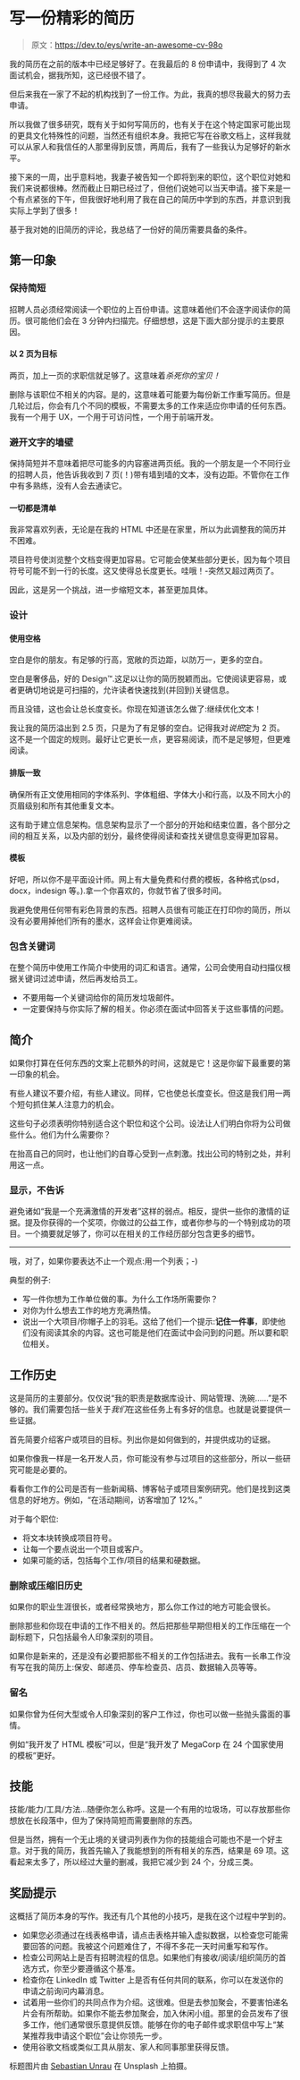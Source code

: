 # 写一份精彩的简历

> 原文：<https://dev.to/eys/write-an-awesome-cv-98o>

我的简历在之前的版本中已经足够好了。在我最后的 8 份申请中，我得到了 4 次面试机会，据我所知，这已经很不错了。

但后来我在一家了不起的机构找到了一份工作。为此，我真的想尽我最大的努力去申请。

所以我做了很多研究，既有关于如何写简历的，也有关于在这个特定国家可能出现的更具文化特殊性的问题，当然还有组织本身。我把它写在谷歌文档上，这样我就可以从家人和我信任的人那里得到反馈，两周后，我有了一些我认为足够好的新水平。

接下来的一周，出乎意料地，我妻子被告知一个即将到来的职位，这个职位对她和我们来说都很棒。然而截止日期已经过了，但他们说她可以当天申请。接下来是一个有点紧张的下午，但我很好地利用了我在自己的简历中学到的东西，并意识到我实际上学到了很多！

基于我对她的旧简历的评论，我总结了一份好的简历需要具备的条件。

## 第一印象

### 保持简短

招聘人员必须经常阅读一个职位的上百份申请。这意味着他们不会逐字阅读你的简历。很可能他们会在 3 分钟内扫描完。仔细想想，这是下面大部分提示的主要原因。

#### 以 2 页为目标

两页，加上一页的求职信就足够了。这意味着*杀死你的宝贝！*

删除与该职位不相关的内容。是的，这意味着可能要为每份新工作重写简历。但是几轮过后，你会有几个不同的模板，不需要太多的工作来适应你申请的任何东西。我有一个用于 UX，一个用于可访问性，一个用于前端开发。

### 避开文字的墙壁

保持简短并不意味着把尽可能多的内容塞进两页纸。我的一个朋友是一个不同行业的招聘人员，他告诉我收到 7 页(！)带有墙到墙的文本，没有边距。不管你在工作中有多熟练，没有人会去通读它。

#### 一切都是清单

我非常喜欢列表，无论是在我的 HTML 中还是在家里，所以为此调整我的简历并不困难。

项目符号使浏览整个文档变得更加容易。它可能会使某些部分更长，因为每个项目符号可能不到一行的长度。这又使得总长度更长。哇哦！-突然又超过两页了。

因此，这是另一个挑战，进一步缩短文本，甚至更加具体。

### 设计

#### 使用空格

空白是你的朋友。有足够的行高，宽敞的页边距，以防万一，更多的空白。

空白是奢侈品，好的 Design™️.这足以让你的简历脱颖而出。它使阅读更容易，或者更确切地说是可扫描的，允许读者快速找到(并回到)关键信息。

而且没错，这也会让总长度变长。你现在知道该怎么做了:继续优化文本！

我让我的简历溢出到 2.5 页，只是为了有足够的空白。记得我对*说把*定为 2 页。这不是一个固定的规则。最好让它更长一点，更容易阅读，而不是足够短，但更难阅读。

#### 排版一致

确保所有正文使用相同的字体系列、字体粗细、字体大小和行高，以及不同大小的页眉级别和所有其他重复文本。

这有助于建立信息架构。信息架构显示了一个部分的开始和结束位置，各个部分之间的相互关系，以及内部的划分，最终使得阅读和查找关键信息变得更加容易。

#### 模板

好吧，所以你不是平面设计师。网上有大量免费和付费的模板，各种格式(psd，docx，indesign 等。).拿一个你喜欢的，你就节省了很多时间。

我避免使用任何带有彩色背景的东西。招聘人员很有可能正在打印你的简历，所以没有必要用掉他们所有的墨水，这样会让你更难阅读。

### 包含关键词

在整个简历中使用工作简介中使用的词汇和语言。通常，公司会使用自动扫描仪根据关键词过滤申请，然后再发给员工。

*   不要用每一个关键词给你的简历发垃圾邮件。
*   一定要保持与你实际了解的相关。你必须在面试中回答关于这些事情的问题。

## 简介

如果你打算在任何东西的文案上花额外的时间，这就是它！这是你留下最重要的第一印象的机会。

有些人建议不要介绍，有些人建议。同样，它也使总长度变长。但这是我们用一两个短句抓住某人注意力的机会。

这些句子必须表明你特别适合这个职位和这个公司。设法让人们明白你将为公司做些什么。他们为什么需要你？

在抬高自己的同时，也让他们的自尊心受到一点刺激。找出公司的特别之处，并利用这一点。

### 显示，不告诉

避免诸如“我是一个充满激情的开发者”这样的弱点。相反，提供一些你的激情的证据。提及你获得的一个奖项，你做过的公益工作，或者你参与的一个特别成功的项目。一个摘要就足够了，你可以在相关的工作经历部分包含更多的细节。

* * *

哦，对了，如果你要表达不止一个观点:用一个列表；-)

典型的例子:

*   写一件你想为工作单位做的事。为什么工作场所需要你？
*   对你为什么想去工作的地方充满热情。
*   说出一个大项目/你帽子上的羽毛。这给了他们一个提示:**记住一件事**，即使他们没有阅读其余的内容。这也可能是他们在面试中会问到的问题。所以要和职位相关。

## 工作历史

这是简历的主要部分。仅仅说“我的职责是数据库设计、网站管理、洗碗……”是不够的。我们需要包括一些关于*我们*在这些任务上有多好的信息。也就是说要提供一些证据。

首先简要介绍客户或项目的目标。列出你是如何做到的，并提供成功的证据。

如果你像我一样是一名开发人员，你可能没有参与过项目的这些部分，所以一些研究可能是必要的。

看看你工作的公司是否有一些新闻稿、博客帖子或项目案例研究。他们是找到这类信息的好地方。例如，“在活动期间，访客增加了 12%。”

对于每个职位:

*   将文本块转换成项目符号。
*   让每一个要点说出一个项目或客户。
*   如果可能的话，包括每个工作/项目的结果和硬数据。

### 删除或压缩旧历史

如果你的职业生涯很长，或者经常换地方，那么你工作过的地方可能会很长。

删除那些和你现在申请的工作不相关的。然后把那些早期但相关的工作压缩在一个副标题下，只包括最令人印象深刻的项目。

如果你是新来的，还是没有必要把那些不相关的工作包括进去。我有一长串工作没有写在我的简历上:保安、邮递员、停车检查员、店员、数据输入员等等。

### 留名

如果你曾为任何大型或令人印象深刻的客户工作过，你也可以做一些抛头露面的事情。

例如“我开发了 HTML 模板”可以，但是“我开发了 MegaCorp 在 24 个国家使用的模板”更好。

## 技能

技能/能力/工具/方法...随便你怎么称呼。这是一个有用的垃圾场，可以存放那些你想放在长段落中，但为了保持简短而需要删除的东西。

但是当然，拥有一个无止境的关键词列表作为你的技能组合可能也不是一个好主意。对于我的简历，我首先输入了我能想到的所有相关的东西，结果是 69 项。这看起来太多了，所以经过大量的删减，我把它减少到 24 个，分成三类。

## 奖励提示

这概括了简历本身的写作。我还有几个其他的小技巧，是我在这个过程中学到的。

*   如果您必须通过在线表格申请，请点击表格并输入虚拟数据，以检查您可能需要回答的问题。我被这个问题难住了，不得不多花一天时间重写和写作。
*   检查公司网站上是否有招聘流程的信息。如果他们有接收/阅读/组织简历的首选方式，你至少要遵循这个基准。
*   检查你在 LinkedIn 或 Twitter 上是否有任何共同的联系，你可以在发送你的申请之前询问内幕消息。
*   试着用一些你们的共同点作为介绍。这很难。但是去参加聚会，不要害怕递名片会有所帮助。如果你不能去参加聚会，加入休闲小组。那里的会员发布了很多工作，他们通常很乐意提供反馈。能够在你的电子邮件或求职信中写上“某某推荐我申请这个职位”会让你领先一步。
*   使用谷歌文档或类似工具从朋友、家人和同事那里获得反馈。

标题图片由 [Sebastian Unrau](https://unsplash.com/@sebastian_unrau) 在 Unsplash 上拍摄。
